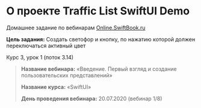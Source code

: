 # О проекте Traffic List SwiftUI Demo
Домашнее задание по вебинарам [Online.SwiftBook.ru](https://online.swiftbook.ru)

**Цель задания:** Создать светофор и кнопку, по нажатию которой должен переключаться активный цвет

Курс 3, урок 1 (поток 3.14)
> **Название вебинара:** «Введение. Первый взгляд и создание пользовательских представлений»
> 
> **Название курса:** «SwiftUI»
> 
> **День проведения вебинара:** 20.07.2020 (вебинар 1/8)
